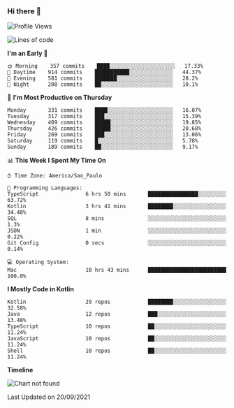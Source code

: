 ### Hi there 👋

<!--
**fernandonogueira/fernandonogueira** is a ✨ _special_ ✨ repository because its `README.md` (this file) appears on your GitHub profile.

Here are some ideas to get you started:

- 🔭 I’m currently working on ...
- 🌱 I’m currently learning ...
- 👯 I’m looking to collaborate on ...
- 🤔 I’m looking for help with ...
- 💬 Ask me about ...
- 📫 How to reach me: ...
- 😄 Pronouns: ...
- ⚡ Fun fact: ...
-->

<!--START_SECTION:waka-->
![Profile Views](http://img.shields.io/badge/Profile%20Views-0-blue)

![Lines of code](https://img.shields.io/badge/From%20Hello%20World%20I%27ve%20Written-452459%20lines%20of%20code-blue)

**I'm an Early 🐤** 

```text
🌞 Morning    357 commits    ████░░░░░░░░░░░░░░░░░░░░░   17.33% 
🌆 Daytime    914 commits    ███████████░░░░░░░░░░░░░░   44.37% 
🌃 Evening    581 commits    ███████░░░░░░░░░░░░░░░░░░   28.2% 
🌙 Night      208 commits    ██░░░░░░░░░░░░░░░░░░░░░░░   10.1%

```
📅 **I'm Most Productive on Thursday** 

```text
Monday       331 commits    ████░░░░░░░░░░░░░░░░░░░░░   16.07% 
Tuesday      317 commits    ███░░░░░░░░░░░░░░░░░░░░░░   15.39% 
Wednesday    409 commits    █████░░░░░░░░░░░░░░░░░░░░   19.85% 
Thursday     426 commits    █████░░░░░░░░░░░░░░░░░░░░   20.68% 
Friday       269 commits    ███░░░░░░░░░░░░░░░░░░░░░░   13.06% 
Saturday     119 commits    █░░░░░░░░░░░░░░░░░░░░░░░░   5.78% 
Sunday       189 commits    ██░░░░░░░░░░░░░░░░░░░░░░░   9.17%

```


📊 **This Week I Spent My Time On** 

```text
⌚︎ Time Zone: America/Sao_Paulo

💬 Programming Languages: 
TypeScript               6 hrs 50 mins       ████████████████░░░░░░░░░   63.72% 
Kotlin                   3 hrs 41 mins       ████████░░░░░░░░░░░░░░░░░   34.48% 
SQL                      8 mins              ░░░░░░░░░░░░░░░░░░░░░░░░░   1.3% 
JSON                     1 min               ░░░░░░░░░░░░░░░░░░░░░░░░░   0.22% 
Git Config               0 secs              ░░░░░░░░░░░░░░░░░░░░░░░░░   0.14%

💻 Operating System: 
Mac                      10 hrs 43 mins      █████████████████████████   100.0%

```

**I Mostly Code in Kotlin** 

```text
Kotlin                   29 repos            ████████░░░░░░░░░░░░░░░░░   32.58% 
Java                     12 repos            ███░░░░░░░░░░░░░░░░░░░░░░   13.48% 
TypeScript               10 repos            ██░░░░░░░░░░░░░░░░░░░░░░░   11.24% 
JavaScript               10 repos            ██░░░░░░░░░░░░░░░░░░░░░░░   11.24% 
Shell                    10 repos            ██░░░░░░░░░░░░░░░░░░░░░░░   11.24%

```


**Timeline**

![Chart not found](https://raw.githubusercontent.com/fernandonogueira/fernandonogueira/master/charts/bar_graph.png) 


 Last Updated on 20/09/2021
<!--END_SECTION:waka-->
